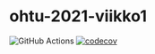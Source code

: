 # ohtu-2021-viikko1

![GitHub Actions](https://github.com/melxi/ohtu-2021-viikko1/workflows/Java%20CI%20with%20Gradle/badge.svg)
[![codecov](https://codecov.io/gh/melxi/ohtu-2021-viikko1/branch/main/graph/badge.svg?token=BYE9FU85RD)](https://codecov.io/gh/melxi/ohtu-2021-viikko1)